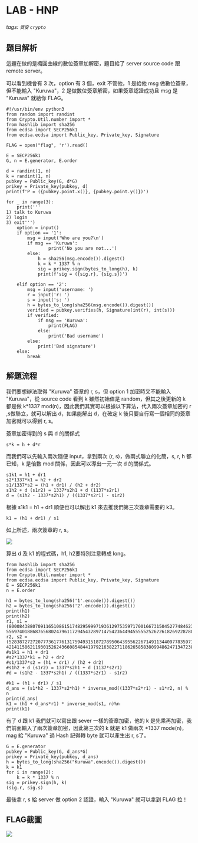 # LAB - HNP

###### tags: `資安` `crypto`

## 題目解析
這題在做的是橢圓曲線的數位簽章加解密，題目給了 server source code 跟 remote server。

可以看到機會有 3 次，option 有 3 個，exit 不管他，1 是給他 msg 做數位簽章，但不能輸入 "Kuruwa"，2 是做數位簽章解密，如果簽章認證成功且 msg 是 "Kuruwa" 就給你 FLAG。

```python=0
#!/usr/bin/env python3
from random import randint
from Crypto.Util.number import *
from hashlib import sha256
from ecdsa import SECP256k1
from ecdsa.ecdsa import Public_key, Private_key, Signature

FLAG = open("flag", 'r').read()

E = SECP256k1
G, n = E.generator, E.order

d = randint(1, n)
k = randint(1, n)
pubkey = Public_key(G, d*G)
prikey = Private_key(pubkey, d)
print(f'P = ({pubkey.point.x()}, {pubkey.point.y()})')

for _ in range(3):
    print('''
1) talk to Kuruwa
2) login
3) exit''')
    option = input()
    if option == '1':
        msg = input('Who are you?\n')
        if msg == 'Kuruwa':
                print('No you are not...')
        else:
            h = sha256(msg.encode()).digest()
            k = k * 1337 % n
            sig = prikey.sign(bytes_to_long(h), k)
            print(f'sig = ({sig.r}, {sig.s})')

    elif option == '2':
        msg = input('username: ')
        r = input('r: ')
        s = input('s: ')
        h = bytes_to_long(sha256(msg.encode()).digest())
        verified = pubkey.verifies(h, Signature(int(r), int(s)))
        if verified:
            if msg == 'Kuruwa':
                print(FLAG)
            else:
                print('Bad username')
        else:
            print('Bad signature')
    else:
        break
```
## 解題流程
我們要想辦法取得 "Kuruwa" 簽章的 r, s，但 option 1 加密時又不能輸入 "Kuruwa"，從 source code 看到 k 雖然初始值是 random，但其之後更新的 k 都是做 k*1337 mod(n)，因此我們其實可以根據以下算法，代入兩次簽章加密的 r ,s做聯立，就可以解出 d，如果能解出 d，在確定 k 後只要自行寫一個相同的簽章加密就可以得到 r, s。

簽章加密得到的 s 與 d 的關係式
```
s*k = h + d*r
```
而我們可以先輸入兩次隨便 input，拿到兩次 (r, s)，做兩式聯立的化簡，s, r, h 都已知，k 是倍數 mod 關係，因此可以導出一元一次 d 的關係式。
```
s1k1 = h1 + dr1
s2*1337*k1 = h2 + dr2
s1/1337*s2 = (h1 + dr1) / (h2 + dr2)
s1h2 + d (s1r2) = 1337*s2h1 + d (1137*s2r1)
d = (s1h2 - 1337*s2h1) / ((1337*s2r1) - s1r2)
```
根據 s1k1 = h1 + dr1 順便也可以解出 k1 來去推我們第三次簽章需要的 k3。
```
k1 = (h1 + dr1) / s1
```
如上所述，兩次簽章的 r, s。

![](https://i.imgur.com/UiI4V6a.png)

算出 d 及 k1 的程式碼，h1, h2要特別注意轉成 long。
```python=0
from hashlib import sha256
from ecdsa import SECP256k1
from Crypto.Util.number import *
from ecdsa.ecdsa import Public_key, Private_key, Signature
E = SECP256k1
n = E.order

h1 = bytes_to_long(sha256('1'.encode()).digest())
h2 = bytes_to_long(sha256('2'.encode()).digest())
print(h1)
print(h2)
r1, s1 = (80008438807091165108615174829599971936129753597170016673150452774846238575026, 55697401886876568024796117294543289714754236449455555252622618269228780971163)
r2, s2 = (52838727272077736177613175949315187278950643955622671491134409778359715435970, 42141158621193015262436608548441979216382271186265858380994862471347238445231)
#s1k1 = h1 + dr1
#s2*1337*k1 = h2 + dr2
#s1/1337*s2 = (h1 + dr1) / (h2 + dr2)
#s1h2 + d (s1r2) = 1337*s2h1 + d (1137*s2r1)
#d = (s1h2 - 1337*s2h1) / ((1337*s2r1) - s1r2)

#k1 = (h1 + dr1) / s1
d_ans = (s1*h2 - 1337*s2*h1) * inverse_mod((1337*s2*r1) - s1*r2, n) % n
print(d_ans)
k1 = (h1 + d_ans*r1) * inverse_mod(s1, n)%n
print(k1)
```
有了 d 跟 k1 我們就可以寫出跟 sever 一樣的簽章加密，他的 k 是先乘再加密，我們前面輸入了兩次簽章加密，因此第三次的 k 就是 k1 做兩次 *1337 mode(n)，mag 給 "Kuruwa" 過 Hash 記得轉 byte 就可以產生出 r, s了。
```python=0
G = E.generator
pubkey = Public_key(G, d_ans*G)
prikey = Private_key(pubkey, d_ans)
h = bytes_to_long(sha256("Kuruwa".encode()).digest())
k = k1
for i in range(2):
    k = k * 1337 % n
sig = prikey.sign(h, k)
(sig.r, sig.s)
```
最後拿 r, s 給 server 做 option 2 認證，輸入 "Kuruwa" 就可以拿到 FLAG 拉！

## FLAG截圖
![](https://i.imgur.com/mETKfDo.png)